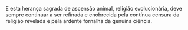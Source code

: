﻿E esta herança sagrada de ascensão animal, religião evolucionária, deve sempre continuar a ser refinada e enobrecida pela contínua censura da religião revelada e pela ardente fornalha da genuína ciência.